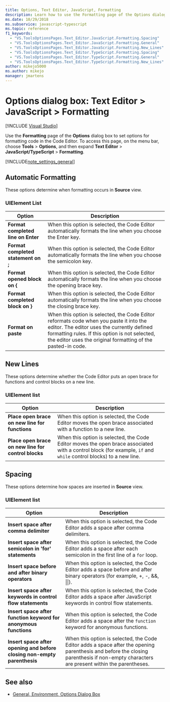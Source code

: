 ```yaml
---
title: Options, Text Editor, JavaScript, Formatting
description: Learn how to use the Formatting page of the Options dialog box to set options for formatting code in the Code Editor. 
ms.date: 10/29/2018
ms.subservice: javascript-typescript
ms.topic: reference
f1_keywords:
  - "VS.ToolsOptionsPages.Text_Editor.JavaScript.Formatting.Spacing"
  - "VS.ToolsOptionsPages.Text_Editor.JavaScript.Formatting.General"
  - "VS.ToolsOptionsPages.Text_Editor.JavaScript.Formatting.New_Lines"
  - "VS.ToolsOptionsPages.Text_Editor.TypeScript.Formatting.Spacing"
  - "VS.ToolsOptionsPages.Text_Editor.TypeScript.Formatting.General"
  - "VS.ToolsOptionsPages.Text_Editor.TypeScript.Formatting.New_Lines"
author: mikejo5000
ms.author: mikejo
manager: jmartens
---
```

# Options dialog box: Text Editor \> JavaScript \> Formatting

 [!INCLUDE [Visual Studio](~/includes/applies-to-version/vs-windows-only.md)]

Use the **Formatting** page of the **Options** dialog box to set options for formatting code in the Code Editor. To access this page, on the menu bar, choose **Tools** > **Options**, and then expand **Text Editor** > **JavaScript/TypeScript** > **Formatting**.

[!INCLUDE[note_settings_general](../../data-tools/includes/note_settings_general_md.md)]

## Automatic Formatting

These options determine when formatting occurs in **Source** view.

### UIElement List

|Option|Description|
|------------|-----------------|
|**Format completed line on Enter**|When this option is selected, the Code Editor automatically formats the line when you choose the Enter key.|
|**Format completed statement on ;**|When this option is selected, the Code Editor automatically formats the line when you choose the semicolon key.|
|**Format opened block on {**|When this option is selected, the Code Editor automatically formats the line when you choose the opening brace key.|
|**Format completed block on }**|When this option is selected, the Code Editor automatically formats the line when you choose the closing brace key.|
|**Format on paste**|When this option is selected, the Code Editor reformats code when you paste it into the editor. The editor uses the currently defined formatting rules. If this option is not selected, the editor uses the original formatting of the pasted-in code.|

## New Lines

These options determine whether the Code Editor puts an open brace for functions and control blocks on a new line.

### UIElement list

|Option|Description|
|------------|-----------------|
|**Place open brace on new line for functions**|When this option is selected, the Code Editor moves the open brace associated with a function to a new line.|
|**Place open brace on new line for control blocks**|When this option is selected, the Code Editor moves the open brace associated with a control block (for example, `if` and `while` control blocks) to a new line.|

## Spacing

These options determine how spaces are inserted in **Source** view.

### UIElement list

|Option|Description|
|------------|-----------------|
|**Insert space after comma delimiter**|When this option is selected, the Code Editor adds a space after comma delimiters.|
|**Insert space after semicolon in 'for' statements**|When this option is selected, the Code Editor adds a space after each semicolon in the first line of a `for` loop.|
|**Insert space before and after binary operators**|When this option is selected, the Code Editor adds a space before and after binary operators (for example, +, -, &&, &#124;&#124;).|
|**Insert space after keywords in control flow statements**|When this option is selected, the Code Editor adds a space after JavaScript keywords in control flow statements.|
|**Insert space after function keyword for anonymous functions**|When this option is selected, the Code Editor adds a space after the `function` keyword for anonymous functions.|
|**Insert space after opening and before closing non-empty parenthesis**|When this option is selected, the Code Editor adds a space after the opening parenthesis and before the closing parenthesis if non-empty characters are present within the parentheses.|

## See also

- [General, Environment, Options Dialog Box](../../ide/reference/general-environment-options-dialog-box.md)